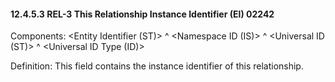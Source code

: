 #### 12.4.5.3 REL-3 This Relationship Instance Identifier (EI) 02242

Components: &lt;Entity Identifier (ST)> ^ &lt;Namespace ID (IS)> ^ &lt;Universal ID (ST)> ^ &lt;Universal ID Type (ID)>

Definition: This field contains the instance identifier of this relationship.
